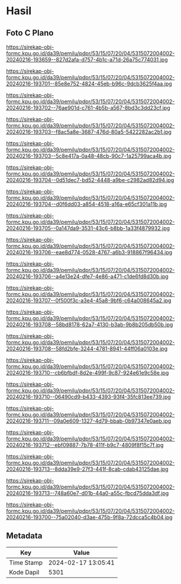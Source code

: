 # Hasil

## Foto C Plano

https://sirekap-obj-formc.kpu.go.id/da39/pemilu/pdpr/53/15/07/20/04/5315072004002-20240216-193659--827d2afa-d757-4b1c-a71d-26a75c774031.jpg

https://sirekap-obj-formc.kpu.go.id/da39/pemilu/pdpr/53/15/07/20/04/5315072004002-20240216-193701--85e8e752-4824-45eb-b96c-9dcb3625f4aa.jpg

https://sirekap-obj-formc.kpu.go.id/da39/pemilu/pdpr/53/15/07/20/04/5315072004002-20240216-193702--76ae901d-c761-4b5b-a567-8bd3c3dd23cf.jpg

https://sirekap-obj-formc.kpu.go.id/da39/pemilu/pdpr/53/15/07/20/04/5315072004002-20240216-193703--f8ac5a8e-3687-476d-80a5-5422282ac2b1.jpg

https://sirekap-obj-formc.kpu.go.id/da39/pemilu/pdpr/53/15/07/20/04/5315072004002-20240216-193703--5c8e417a-0a48-48cb-90c7-1a25799aca4b.jpg

https://sirekap-obj-formc.kpu.go.id/da39/pemilu/pdpr/53/15/07/20/04/5315072004002-20240216-193704--0d51dec7-bd52-4448-a9be-c2982ad82d94.jpg

https://sirekap-obj-formc.kpu.go.id/da39/pemilu/pdpr/53/15/07/20/04/5315072004002-20240216-193704--d0f6dd03-a854-4518-a16a-e65cf301a11b.jpg

https://sirekap-obj-formc.kpu.go.id/da39/pemilu/pdpr/53/15/07/20/04/5315072004002-20240216-193705--0a147da9-3531-43c6-b8bb-1a33f4879932.jpg

https://sirekap-obj-formc.kpu.go.id/da39/pemilu/pdpr/53/15/07/20/04/5315072004002-20240216-193706--eae8d774-0528-4767-a6b3-918867f96434.jpg

https://sirekap-obj-formc.kpu.go.id/da39/pemilu/pdpr/53/15/07/20/04/5315072004002-20240216-193706--a4e13e24-dfe7-4e86-a471-c1de6fd8d30b.jpg

https://sirekap-obj-formc.kpu.go.id/da39/pemilu/pdpr/53/15/07/20/04/5315072004002-20240216-193707--0f500f3c-a3e4-45a8-9bf6-c64a008645a2.jpg

https://sirekap-obj-formc.kpu.go.id/da39/pemilu/pdpr/53/15/07/20/04/5315072004002-20240216-193708--58bd8178-62a7-4130-b3ab-9b8b205db50b.jpg

https://sirekap-obj-formc.kpu.go.id/da39/pemilu/pdpr/53/15/07/20/04/5315072004002-20240216-193708--58fd2bfe-3244-4781-8941-44ff06a0103e.jpg

https://sirekap-obj-formc.kpu.go.id/da39/pemilu/pdpr/53/15/07/20/04/5315072004002-20240216-193710--cb6bfbdf-8d2e-499f-9c87-924e61e9c58e.jpg

https://sirekap-obj-formc.kpu.go.id/da39/pemilu/pdpr/53/15/07/20/04/5315072004002-20240216-193710--06490cd9-b433-4393-93f4-35fc813ee739.jpg

https://sirekap-obj-formc.kpu.go.id/da39/pemilu/pdpr/53/15/07/20/04/5315072004002-20240216-193711--09a0e609-1327-4d79-bbab-0b97347e0aeb.jpg

https://sirekap-obj-formc.kpu.go.id/da39/pemilu/pdpr/53/15/07/20/04/5315072004002-20240216-193712--ebf09887-7b78-411f-b9c7-4809f8f15c7f.jpg

https://sirekap-obj-formc.kpu.go.id/da39/pemilu/pdpr/53/15/07/20/04/5315072004002-20240216-193713--8dda39e9-27f3-441f-8cab-cdab43125dae.jpg

https://sirekap-obj-formc.kpu.go.id/da39/pemilu/pdpr/53/15/07/20/04/5315072004002-20240216-193713--748a60e7-d01b-44a0-a55c-fbcd75dda3df.jpg

https://sirekap-obj-formc.kpu.go.id/da39/pemilu/pdpr/53/15/07/20/04/5315072004002-20240216-193700--75a02040-d3ae-475b-9f8a-72dcca5c4b04.jpg


## Metadata

| Key        | Value               |
| ---------- | ------------------- |
| Time Stamp | 2024-02-17 13:05:41 |
| Kode Dapil | 5301                |



